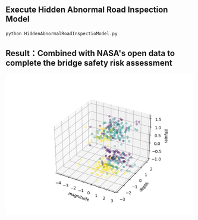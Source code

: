 ## Execute Hidden Abnormal Road Inspection Model

    python HiddenAbnormalRoadInspectioModel.py

## Result：Combined with NASA's open data to complete the bridge safety risk assessment

![](./result_safety_risk_assessment.png)